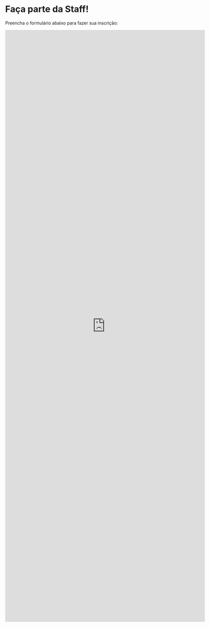 <style>
body {
  background-image: url('../resources/image/background.png');
  background-repeat: no-repeat;
  background-attachment: fixed;
  background-size: cover;
}
</style>

# **Faça parte da Staff!**

Preencha o formulário abaixo para fazer sua inscrição:

<iframe src="https://docs.google.com/forms/d/e/1FAIpQLScCjcZe_DPnt-d5Xd-597a92VQ53DZykne0tvijiP310r5k3w/viewform?embedded=true" width="640" height="1900" frameborder="0" marginheight="0" marginwidth="0" scrolling="no">Carregando…</iframe>
